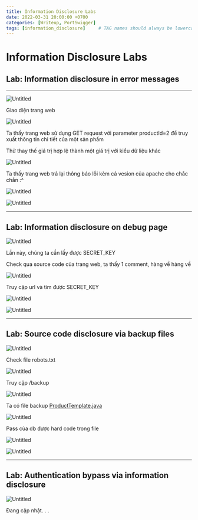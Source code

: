 ```yaml
---
title: Information Disclosure Labs
date: 2022-03-31 20:00:00 +0700
categories: [Writeup, PortSwigger]
tags: [information_disclosure]     # TAG names should always be lowercase
---
```


# Information Disclosure Labs

## **Lab: Information disclosure in error messages**

---

![Untitled](/assets/img/In4DisclosureLabs/Untitled.png)

Giao diện trang web

![Untitled](/assets/img/In4DisclosureLabs/Untitled%201.png)

Ta thấy trang web sử dụng GET request với parameter productId=2 để truy xuất thông tin chi tiết của một sản phẩm

Thử thay thế giá trị hợp lệ thành một giá trị với kiểu dữ liệu khác

![Untitled](/assets/img/In4DisclosureLabs/Untitled%202.png)

Ta thấy trang web trả lại thông báo lỗi kèm cả vesion của apache cho chắc chắn :^

![Untitled](/assets/img/In4DisclosureLabs/Untitled%203.png)

![Untitled](/assets/img/In4DisclosureLabs/Untitled%204.png)

---

## **Lab: Information disclosure on debug page**

![Untitled](/assets/img/In4DisclosureLabs/Untitled%205.png)

Lần này, chúng ta cần lấy được SECRET_KEY

Check qua source code của trang web, ta thấy 1 comment, hàng về hàng về

![Untitled](/assets/img/In4DisclosureLabs/Untitled%206.png)

Truy cập url và tìm được SECRET_KEY

![Untitled](/assets/img/In4DisclosureLabs/Untitled%207.png)

![Untitled](/assets/img/In4DisclosureLabs/Untitled%208.png)

---

## **Lab: Source code disclosure via backup files**

![Untitled](/assets/img/In4DisclosureLabs/Untitled%209.png)

Check file robots.txt

![Untitled](/assets/img/In4DisclosureLabs/Untitled%2010.png)

Truy cập /backup

![Untitled](/assets/img/In4DisclosureLabs/Untitled%2011.png)

Ta có file backup [ProductTemplate.java](http://ProductTemplate.java)

![Untitled](/assets/img/In4DisclosureLabs/Untitled%2012.png)

Pass của db được hard code trong file

![Untitled](/assets/img/In4DisclosureLabs/Untitled%2013.png)

![Untitled](/assets/img/In4DisclosureLabs/Untitled%2014.png)

---

## **Lab: Authentication bypass via information disclosure**

![Untitled](/assets/img/In4DisclosureLabs/Untitled%2015.png)

Đang cập nhật. . .
